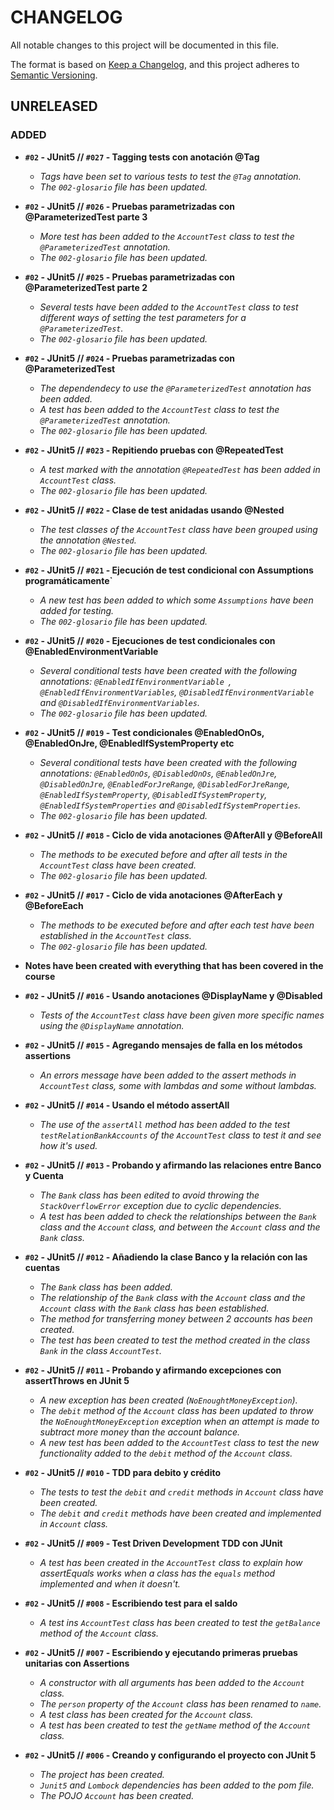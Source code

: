 # CHANGELOG
All notable changes to this project will be documented in this file.

The format is based on [Keep a Changelog](https://keepachangelog.com/en/1.0.0/),
and this project adheres to [Semantic Versioning](https://semver.org/spec/v2.0.0.html).

## UNRELEASED

### ADDED  
- **`#02` - JUnit5 // `#027` - Tagging tests con anotación @Tag**
  - _Tags have been set to various tests to test the `@Tag` annotation._ 
  - _The `002-glosario` file has been updated._  


- **`#02` - JUnit5 // `#026` - Pruebas parametrizadas con @ParameterizedTest parte 3**
  - _More test has been added to the `AccountTest` class to test the `@ParameterizedTest` annotation._  
  - _The `002-glosario` file has been updated._  
  

- **`#02` - JUnit5 // `#025` - Pruebas parametrizadas con @ParameterizedTest parte 2**
  - _Several tests have been added to the `AccountTest` class to test different ways of setting the test parameters for a `@ParameterizedTest`._
  - _The `002-glosario` file has been updated._  


- **`#02` - JUnit5 // `#024` - Pruebas parametrizadas con @ParameterizedTest**
  - _The dependendecy to use the `@ParameterizedTest` annotation has been added._  
  - _A test has been added to the `AccountTest` class to test the `@ParameterizedTest` annotation._
  - _The `002-glosario` file has been updated._  
  

- **`#02` - JUnit5 // `#023` - Repitiendo pruebas con @RepeatedTest**
  - _A test marked with the annotation `@RepeatedTest` has been added in `AccountTest` class._  
  - _The `002-glosario` file has been updated._
  

- **`#02` - JUnit5 // `#022` - Clase de test anidadas usando @Nested**
  - _The test classes of the `AccountTest` class have been grouped using the annotation `@Nested`._ 
  - _The `002-glosario` file has been updated._
  

- **`#02` - JUnit5 // `#021` - Ejecución de test condicional con Assumptions programáticamente`**
  - _A new test has been added to which some `Assumptions` have been added for testing._  
  - _The `002-glosario` file has been updated._


- **`#02` - JUnit5 // `#020` - Ejecuciones de test condicionales con @EnabledEnvironmentVariable**  
  - _Several conditional tests have been created with the following annotations: `@EnabledIfEnvironmentVariable `, `@EnabledIfEnvironmentVariables`, `@DisabledIfEnvironmentVariable ` and `@DisabledIfEnvironmentVariables`._
  - _The `002-glosario` file has been updated._  
  

- **`#02` - JUnit5 // `#019` - Test condicionales @EnabledOnOs, @EnabledOnJre, @EnabledIfSystemProperty etc**  
  - _Several conditional tests have been created with the following annotations: `@EnabledOnOs`, `@DisabledOnOs`, `@EnabledOnJre`, `@DisabledOnJre`, `@EnabledForJreRange`, `@DisabledForJreRange`, `@EnabledIfSystemProperty`, `@DisabledIfSystemProperty`, `@EnabledIfSystemProperties` and `@DisabledIfSystemProperties`._  
  - _The `002-glosario` file has been updated._  
  

- **`#02` - JUnit5 // `#018` - Ciclo de vida anotaciones @AfterAll y @BeforeAll**
  - _The methods to be executed before and after all tests in the `AccountTest` class have been created._
  - _The `002-glosario` file has been updated._
  

- **`#02` - JUnit5 // `#017` - Ciclo de vida anotaciones @AfterEach y @BeforeEach**
  - _The methods to be executed before and after each test have been established in the `AccountTest` class._  
  - _The `002-glosario` file has been updated._
  

- **Notes have been created with everything that has been covered in the course**  
  

- **`#02` - JUnit5 // `#016` - Usando anotaciones @DisplayName y @Disabled**
  - _Tests of the `AccountTest` class have been given more specific names using the `@DisplayName` annotation._
  

- **`#02` - JUnit5 // `#015` - Agregando mensajes de falla en los métodos assertions**
  - _An errors message have been added to the assert methods in `AccountTest` class, some with lambdas and some without lambdas._
  

- **`#02` - JUnit5 // `#014` - Usando el método assertAll**
  - _The use of the `assertAll` method has been added to the test `testRelationBankAccounts` of the `AccountTest` class to test it and see how it's used._


- **`#02` - JUnit5 // `#013` - Probando y afirmando las relaciones entre Banco y Cuenta**
  - _The `Bank` class has been edited to avoid throwing the `StackOverflowError` exception due to cyclic dependencies._
  - _A test has been added to check the relationships between the `Bank` class and the `Account` class, and between the `Account` class and the `Bank` class._  
  

- **`#02` - JUnit5 // `#012` - Añadiendo la clase Banco y la relación con las cuentas**
  - _The `Bank` class has been added._
  - _The relationship of the `Bank` class with the `Account` class and the `Account` class with the `Bank` class has been established._
  - _The method for transferring money between 2 accounts has been created._
  - _The test has been created to test the method created in the class `Bank` in the class `AccountTest`._  
  

- **`#02` - JUnit5 // `#011` - Probando y afirmando excepciones con assertThrows en JUnit 5**
  - _A new exception has been created (`NoEnoughtMoneyException`)._
  - _The `debit` method of the `Account` class has been updated to throw the `NoEnoughtMoneyException` exception when an attempt is made to subtract more money than the account balance._
  - _A new test has been added to the `AccountTest` class to test the new functionality added to the `debit` method of the `Account` class._  
  

- **`#02` - JUnit5 // `#010` - TDD para debito y crédito**
  - _The tests to test the `debit` and `credit` methods in `Account` class have been created._
  - _The `debit` and `credit` methods have been created and implemented in `Account` class._
  

- **`#02` - JUnit5 // `#009` - Test Driven Development TDD con JUnit**
  - _A test has been created in the `AccountTest` class to explain how assertEquals works when a class has the `equals` method implemented and when it doesn't._  
  

- **`#02` - JUnit5 // `#008` - Escribiendo test para el saldo**
  - _A test ins `AccountTest` class has been created to test the `getBalance` method of the `Account` class._
  

- **`#02` - JUnit5 // `#007` - Escribiendo y ejecutando primeras pruebas unitarias con Assertions**
  - _A constructor with all arguments has been added to the `Account` class._
  - _The `person` property of the `Account` class has been renamed to `name`._
  - _A test class has been created for the `Account` class._
  - _A test has been created to test the `getName` method of the `Account` class._
    

- **`#02` - JUnit5 // `#006` - Creando y configurando el proyecto con JUnit 5**
  - _The project has been created._  
  - _`Junit5` and `Lombock` dependencies has been added to the pom file._
  - _The POJO `Account` has been created._
  